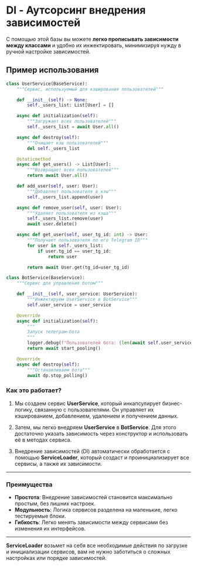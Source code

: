 # **DI - Аутсорсинг внедрения зависимостей**

С помощью этой базы вы можете **легко прописывать зависимости между классами** и удобно их инжектировать, минимизируя
нужду в ручной настройке зависимостей.

## Пример использования

```python
class UserService(BaseService):
    """Сервис, используемый для кэширования пользователей"""

    def __init__(self) -> None:
        self._users_list: List[User] = []

    async def initialization(self):
        """Загружает всех пользователей"""
        self._users_list = await User.all()

    async def destroy(self):
        """Очищает кэш пользователей"""
        del self._users_list

    @staticmethod
    async def get_users() -> List[User]:
        """Возвращает всех пользователей"""
        return await User.all()

    def add_user(self, user: User):
        """Добавляет пользователя в кэш"""
        self._users_list.append(user)

    async def remove_user(self, user: User):
        """Удаляет пользователя из кэша"""
        self._users_list.remove(user)
        await user.delete()

    async def get_user(self, user_tg_id: int) -> User:
        """Получает пользователя по его Telegram ID"""
        for user in self._users_list:
            if user.tg_id == user_tg_id:
                return user

        return await User.get(tg_id=user_tg_id)
```

```python
class BotService(BaseService):
    """Сервис для управления ботом"""

    def __init__(self, user_service: UserService):
        """Инжектируем UserService в BotService"""
        self.user_service = user_service

    @override
    async def initialization(self):
        """
        Запуск телеграм-бота
        """
        logger.debug(f"Пользователей бота: {len(await self.user_service.get_users())}")
        return await start_pooling()

    @override
    async def destroy(self):
        """Останавливаем бота"""
        await dp.stop_polling()
```

### Как это работает?

1. Мы создаем сервис **UserService**, который инкапсулирует бизнес-логику, связанную с пользователями. Он управляет их
   кэшированием, добавлением, удалением и получением данных.

2. Затем, мы легко внедряем **UserService** в **BotService**. Для этого достаточно указать зависимость через конструктор
   и использовать её в методах сервиса.

3. Внедрение зависимостей (DI) автоматически обработается с помощью **ServiceLoader**, который создаст и
   проинициализирует все сервисы, а также их зависимости.

---

### Преимущества

- **Простота**: Внедрение зависимостей становится максимально простым, без лишних настроек.
- **Модульность**: Логика сервисов разделена на маленькие, легко тестируемые блоки.
- **Гибкость**: Легко менять зависимости между сервисами без изменения их интерфейсов.

---

**ServiceLoader** возьмет на себя все необходимые действия по загрузке и инициализации сервисов, вам не нужно заботиться
о сложных настройках или порядке зависимостей.

